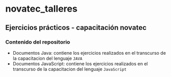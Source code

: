 # novatec_talleres
## Ejercicios prácticos - capacitación novatec

### Contenido del repositorio
* Documentos Java: contiene los ejercicios realizados en el transcurso de la capacitacion del lenguaje `JAVA`
* Documentos JavaScript: contiene los ejercicios realizados en el transcurso de la capacitacion del lenguaje `JavaScript`
